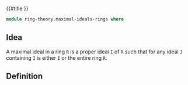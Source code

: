 {{#title }}

```agda
module ring-theory.maximal-ideals-rings where
```

## Idea

A maximal ideal in a ring `R` is a proper ideal `I` of `R` such that for any ideal `J` containing `I` is either `I` or the entire ring `R`.

## Definition

